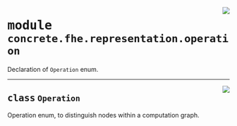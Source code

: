 <!-- markdownlint-disable -->

<a href="../../../../concrete-ml/.venv/lib/python3.9/site-packages/concrete/fhe/representation/operation.py#L0"><img align="right" style="float:right;" src="https://img.shields.io/badge/-source-cccccc?style=flat-square"></a>

# <kbd>module</kbd> `concrete.fhe.representation.operation`
Declaration of `Operation` enum. 



---

<a href="../../../../concrete-ml/.venv/lib/python3.9/site-packages/concrete/fhe/representation/operation.py#L8"><img align="right" style="float:right;" src="https://img.shields.io/badge/-source-cccccc?style=flat-square"></a>

## <kbd>class</kbd> `Operation`
Operation enum, to distinguish nodes within a computation graph. 





